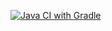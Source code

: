[![Java CI with Gradle](https://github.com/Guap18/API/actions/workflows/gradle.yml/badge.svg)](https://github.com/Guap18/API/actions/workflows/gradle.yml)